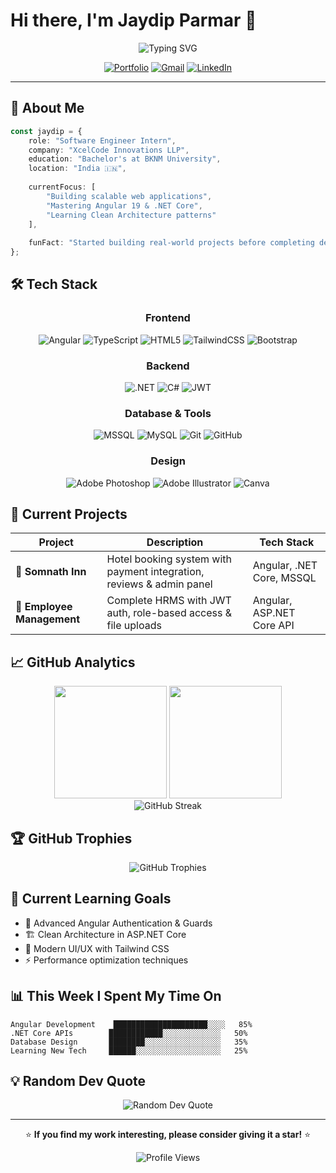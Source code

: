 # Hi there, I'm Jaydip Parmar 👋

<div align="center">
  <img src="https://readme-typing-svg.herokuapp.com?font=Fira+Code&weight=500&size=28&pause=1000&color=2E96F7&center=true&vCenter=true&width=600&lines=Full-Stack+Developer;Angular+Specialist;ASP.NET+Core+Expert;Always+Learning+New+Things" alt="Typing SVG" />
</div>

<div align="center">
  
  [![Portfolio](https://img.shields.io/badge/Portfolio-FF5722?style=for-the-badge&logo=google-chrome&logoColor=white)](https://jaydip.space)
  [![Gmail](https://img.shields.io/badge/Gmail-D14836?style=for-the-badge&logo=gmail&logoColor=white)](mailto:jaydip1466@gmail.com)
  [![LinkedIn](https://img.shields.io/badge/LinkedIn-0077B5?style=for-the-badge&logo=linkedin&logoColor=white)](https://www.linkedin.com/in/parmarjaydip02/)
  
</div>

---

## 🚀 About Me

```typescript
const jaydip = {
    role: "Software Engineer Intern",
    company: "XcelCode Innovations LLP",
    education: "Bachelor's at BKNM University",
    location: "India 🇮🇳",
    
    currentFocus: [
        "Building scalable web applications",
        "Mastering Angular 19 & .NET Core",
        "Learning Clean Architecture patterns"
    ],
    
    funFact: "Started building real-world projects before completing degree! 🎯"
};
```

## 🛠️ Tech Stack

<div align="center">

### Frontend
![Angular](https://img.shields.io/badge/Angular-DD0031?style=for-the-badge&logo=angular&logoColor=white)
![TypeScript](https://img.shields.io/badge/TypeScript-007ACC?style=for-the-badge&logo=typescript&logoColor=white)
![HTML5](https://img.shields.io/badge/HTML5-E34F26?style=for-the-badge&logo=html5&logoColor=white)
![TailwindCSS](https://img.shields.io/badge/Tailwind_CSS-38B2AC?style=for-the-badge&logo=tailwind-css&logoColor=white)
![Bootstrap](https://img.shields.io/badge/Bootstrap-563D7C?style=for-the-badge&logo=bootstrap&logoColor=white)

### Backend
![.NET](https://img.shields.io/badge/.NET-512BD4?style=for-the-badge&logo=dotnet&logoColor=white)
![C#](https://img.shields.io/badge/C%23-239120?style=for-the-badge&logo=c-sharp&logoColor=white)
![JWT](https://img.shields.io/badge/JWT-black?style=for-the-badge&logo=JSON%20web%20tokens)

### Database & Tools
![MSSQL](https://img.shields.io/badge/Microsoft%20SQL%20Server-CC2927?style=for-the-badge&logo=microsoft%20sql%20server&logoColor=white)
![MySQL](https://img.shields.io/badge/MySQL-4479A1?style=for-the-badge&logo=mysql&logoColor=white)
![Git](https://img.shields.io/badge/Git-F05032?style=for-the-badge&logo=git&logoColor=white)
![GitHub](https://img.shields.io/badge/GitHub-100000?style=for-the-badge&logo=github&logoColor=white)

### Design
![Adobe Photoshop](https://img.shields.io/badge/Adobe%20Photoshop-31A8FF?style=for-the-badge&logo=Adobe%20Photoshop&logoColor=black)
![Adobe Illustrator](https://img.shields.io/badge/Adobe%20Illustrator-FF9A00?style=for-the-badge&logo=adobe%20illustrator&logoColor=white)
![Canva](https://img.shields.io/badge/Canva-%2300C4CC.svg?&style=for-the-badge&logo=Canva&logoColor=white)

</div>

## 💼 Current Projects

<div align="center">

| Project | Description | Tech Stack |
|---------|-------------|------------|
| 🏨 **Somnath Inn** | Hotel booking system with payment integration, reviews & admin panel | Angular, .NET Core, MSSQL |
| 👥 **Employee Management** | Complete HRMS with JWT auth, role-based access & file uploads | Angular, ASP.NET Core API |

</div>

## 📈 GitHub Analytics

<div align="center">
  <img height="180em" src="https://github-readme-stats.vercel.app/api?username=Jaydip-code2&show_icons=true&theme=tokyonight&include_all_commits=true&count_private=true"/>
  <img height="180em" src="https://github-readme-stats.vercel.app/api/top-langs/?username=Jaydip-code2&layout=compact&theme=tokyonight"/>
</div>

<div align="center">
  <img src="https://github-readme-streak-stats.herokuapp.com/?user=Jaydip-code2&theme=tokyonight" alt="GitHub Streak" />
</div>

## 🏆 GitHub Trophies

<div align="center">
  <img src="https://github-profile-trophy.vercel.app/?username=Jaydip-code2&theme=tokyonight&no-frame=true&row=1&column=7" alt="GitHub Trophies" />
</div>

## 🎯 Current Learning Goals

- 🔐 Advanced Angular Authentication & Guards
- 🏗️ Clean Architecture in ASP.NET Core
- 🎨 Modern UI/UX with Tailwind CSS
- ⚡ Performance optimization techniques

## 📊 This Week I Spent My Time On

```text
Angular Development    █████████████████████░░░░   85%
.NET Core APIs        ████████████░░░░░░░░░░░░░   50%
Database Design       ████████░░░░░░░░░░░░░░░░░   35%
Learning New Tech     ██████░░░░░░░░░░░░░░░░░░░   25%
```

## 💡 Random Dev Quote

<div align="center">
  <img src="https://quotes-github-readme.vercel.app/api?type=horizontal&theme=tokyonight" alt="Random Dev Quote" />
</div>

---

<div align="center">
  
  ⭐ **If you find my work interesting, please consider giving it a star!** ⭐
  
  ![Profile Views](https://komarev.com/ghpvc/?username=Jaydip-code2&color=brightgreen&style=flat-square)
  
</div>

